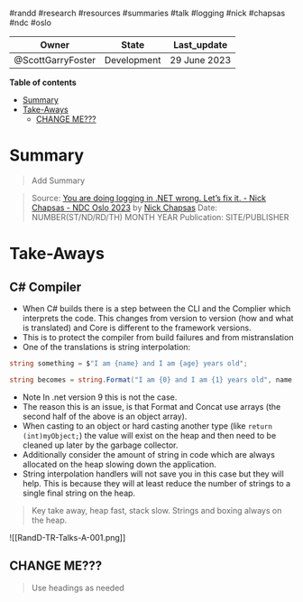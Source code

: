 #randd #research #resources #summaries #talk #logging #nick #chapsas #ndc #oslo 

|Owner|State|Last_update|
|--|--|--|
|@ScottGarryFoster|Development|29 June 2023|

**Table of contents**
- [Summary](#Summary)
- [Take-Aways](#Take-Aways)
	- [CHANGE ME???](#CHANGE%20ME???)

# Summary
>Add Summary

>Source: [You are doing logging in .NET wrong. Let’s fix it. - Nick Chapsas - NDC Oslo 2023](https://www.youtube.com/watch?v=NlBjVJPkT6M) by [Nick Chapsas](https://www.linkedin.com/in/nick-chapsas/?originalSubdomain=uk)
>Date: NUMBER(ST/ND/RD/TH) MONTH YEAR
>Publication: SITE/PUBLISHER

# Take-Aways
## C# Compiler
* When C# builds there is a step between the CLI and the Complier which interprets the code. This changes from version to version (how and what is translated) and Core is different to the framework versions. 
* This is to protect the compiler from build failures and from mistranslation
* One of the translations is string interpolation:
```c#
string something = $"I am {name} and I am {age} years old";

string becomes = string.Format("I am {0} and I am {1} years old", name, age);
```
* Note In .net version 9 this is not the case.
* The reason this is an issue, is that Format and Concat use arrays (the second half of the above is an object array).
* When casting to an object or hard casting another type (like `return (int)myObject;`) the value will exist on the heap and then need to be cleaned up later by the garbage collector.
* Additionally consider the amount of string in code which are always allocated on the heap slowing down the application.
* String interpolation handlers will not save you in this case but they will help. This is because they will at least reduce the number of strings to a single final string on the heap.

> Key take away, heap fast, stack slow. Strings and boxing always on the heap.

![[RandD-TR-Talks-A-001.png]]

## CHANGE ME???
>Use headings as needed